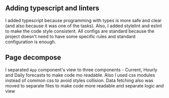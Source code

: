 ## Adding typescript and linters

I added typescript because programming with types is more safe and clear (and also because it was one of the tasks).
Also, I added stylelint and eslint to make the code style consistent.
All configs are standard because the project doesn't need to have some specific rules and standard configuration is enough.

## Page decompose

I separated `App` component's view to three components - Current, Hourly and Daily forecasts to make code mo readable.
Also I used css modules instead of common css to avoid styles collision.
Data fetching also was moved to separate files to make code more readable and separate logic and view
